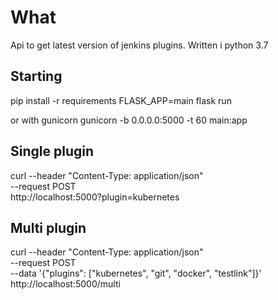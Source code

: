 # What

Api to get latest version of jenkins plugins. Written i python 3.7

## Starting
pip install -r requirements
FLASK_APP=main flask run

or  with gunicorn
gunicorn -b 0.0.0.0:5000 -t 60 main:app

## Single plugin

curl --header "Content-Type: application/json" \
  --request POST \
  http://localhost:5000\?plugin\=kubernetes


## Multi plugin

curl --header "Content-Type: application/json" \
  --request POST \
  --data '{"plugins": ["kubernetes", "git", "docker", "testlink"]}' \
  http://localhost:5000/multi


